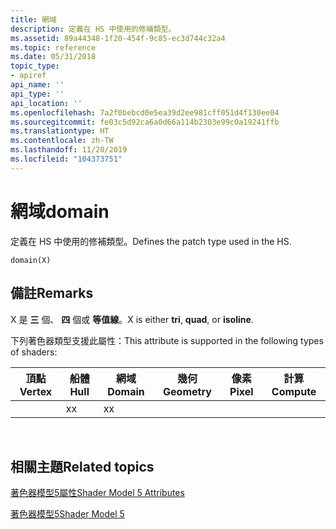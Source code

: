```yaml
---
title: 網域
description: 定義在 HS 中使用的修補類型。
ms.assetid: 89a44348-1f20-454f-9c85-ec3d744c32a4
ms.topic: reference
ms.date: 05/31/2018
topic_type:
- apiref
api_name: ''
api_type: ''
api_location: ''
ms.openlocfilehash: 7a2f0bebcd0e5ea39d2ee981cff051d4f130ee04
ms.sourcegitcommit: fe03c5d92ca6a0d66a114b2303e99c0a19241ffb
ms.translationtype: HT
ms.contentlocale: zh-TW
ms.lasthandoff: 11/20/2019
ms.locfileid: "104373751"
---
```

# <a name="domain"></a><span data-ttu-id="adb91-103">網域</span><span class="sxs-lookup"><span data-stu-id="adb91-103">domain</span></span>

<span data-ttu-id="adb91-104">定義在 HS 中使用的修補類型。</span><span class="sxs-lookup"><span data-stu-id="adb91-104">Defines the patch type used in the HS.</span></span>


```
domain(X)      
```



## <a name="remarks"></a><span data-ttu-id="adb91-105">備註</span><span class="sxs-lookup"><span data-stu-id="adb91-105">Remarks</span></span>

<span data-ttu-id="adb91-106">X 是 **三** 個、 **四** 個或 **等值線**。</span><span class="sxs-lookup"><span data-stu-id="adb91-106">X is either **tri**, **quad**, or **isoline**.</span></span>

<span data-ttu-id="adb91-107">下列著色器類型支援此屬性：</span><span class="sxs-lookup"><span data-stu-id="adb91-107">This attribute is supported in the following types of shaders:</span></span>



| <span data-ttu-id="adb91-108">頂點</span><span class="sxs-lookup"><span data-stu-id="adb91-108">Vertex</span></span> | <span data-ttu-id="adb91-109">船體</span><span class="sxs-lookup"><span data-stu-id="adb91-109">Hull</span></span> | <span data-ttu-id="adb91-110">網域</span><span class="sxs-lookup"><span data-stu-id="adb91-110">Domain</span></span> | <span data-ttu-id="adb91-111">幾何</span><span class="sxs-lookup"><span data-stu-id="adb91-111">Geometry</span></span> | <span data-ttu-id="adb91-112">像素</span><span class="sxs-lookup"><span data-stu-id="adb91-112">Pixel</span></span> | <span data-ttu-id="adb91-113">計算</span><span class="sxs-lookup"><span data-stu-id="adb91-113">Compute</span></span> |
|--------|------|--------|----------|-------|---------|
|        | <span data-ttu-id="adb91-114">x</span><span class="sxs-lookup"><span data-stu-id="adb91-114">x</span></span>    | <span data-ttu-id="adb91-115">x</span><span class="sxs-lookup"><span data-stu-id="adb91-115">x</span></span>      |          |       |         |



 

## <a name="related-topics"></a><span data-ttu-id="adb91-116">相關主題</span><span class="sxs-lookup"><span data-stu-id="adb91-116">Related topics</span></span>

<dl> <dt>

[<span data-ttu-id="adb91-117">著色器模型5屬性</span><span class="sxs-lookup"><span data-stu-id="adb91-117">Shader Model 5 Attributes</span></span>](d3d11-graphics-reference-sm5-attributes.md)
</dt> <dt>

[<span data-ttu-id="adb91-118">著色器模型5</span><span class="sxs-lookup"><span data-stu-id="adb91-118">Shader Model 5</span></span>](d3d11-graphics-reference-sm5.md)
</dt> </dl>

 

 




